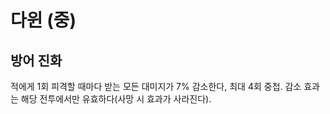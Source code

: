 # 다윈 (중)

## 방어 진화

적에게 1회 피격할 때마다 받는 모든 대미지가 7% 감소한다, 최대 4회 중첩. 감소 효과는 해당 전투에서만 유효하다(사망 시 효과가 사라진다).
